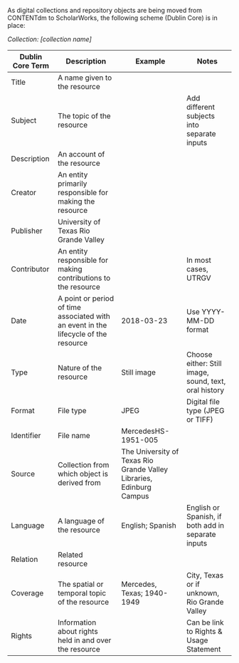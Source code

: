 As digital collections and repository objects are being moved from CONTENTdm to ScholarWorks, the following scheme (Dublin Core) is in place:

*Collection: [collection name]*

Dublin Core Term | Description | Example | Notes
---------------- | ----------- | ------- | -----
Title            | A name given to the resource |         |
Subject          | The topic of the resource |         | Add different subjects into separate inputs
Description      | An account of the resource |         |
Creator          | An entity primarily responsible for making the resource |         |
Publisher        | University of Texas Rio Grande Valley |    |
Contributor      | An entity responsible for making contributions to the resource |   | In most cases, UTRGV
Date             | A point or period of time associated with an event in the lifecycle of the resource | 2018-03-23 | Use YYYY-MM-DD format
Type             | Nature of the resource | Still image | Choose either: Still image, sound, text, oral history
Format           | File type   | JPEG    | Digital file type (JPEG or TIFF)
Identifier       | File name   | MercedesHS-1951-005 | 
Source           | Collection from which object is derived from | The University of Texas Rio Grande Valley Libraries, Edinburg Campus |
Language         | A language of the resource | English; Spanish | English or Spanish, if both add in separate inputs
Relation         | Related resource |       |     
Coverage         | The spatial or temporal topic of the resource | Mercedes, Texas; 1940-1949 | City, Texas or if unknown, Rio Grande Valley
Rights           | Information about rights held in and over the resource |     | Can be link to Rights & Usage Statement
